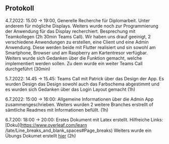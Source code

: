 ## Protokoll

4.7.2022: 15.00 -> 19:00, Generelle Recherche für Diplomarbeit. Unter anderem für mögliche Displays. Weiters wurde noch zur Programmierung der Anwendung für das Display recherchiert. Besprechung mit Teamkollegen (2h 30min Teams Call). Wir haben uns drauf geeinigt, 2 verschiedene Anwendungen zu erstellen, eine Client und eine Admin Anwendung. Diese werden beide mit Flutter realisiert und sin sowohl am Smartphone, Browser und am Raspberry am Kartentresor verfügbar. Weiters wurde sich Gedanken über die Funktion gemacht, welche implementiert werden sollen. Zu dem wurde ein weiter Teams Call durchgeführt (30min)

5.7.2022: 14.45 -> 15.45: Teams Call mit Patrick über das Design der App. Es wurden Design das Design sowohl auch das Farbschema abgestimmt und es wurden sich Gedanken über das Login Layout gemacht (1h)

6.7.2022: 15:00 -> 16:00: Allgemeine Informationen über die Admin App zusammengeschrieben. Weiters wurden 2 weitere Branches erstrellt of sämtliche Readmes mit Informationen befüllt. (1h)

6.7.200: 18:00 -> 20:00: Erstes Dokument mit Latex erstellt. Hilfreiche Links: [Doku](https://www.overleaf.com/learn /late/Line_breaks_and_blank_spaces#Page_breaks) Weiters wurde ein Übungs Dokumet erstellt [hier](https://www.overleaf.com/project/62c5bdaad31d926d54df41dd) (2h)
